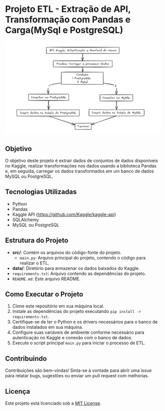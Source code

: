 # Projeto ETL - Extração de API, Transformação com Pandas e Carga(MySql e PostgreSQL) 

![Arquitetura](./Read.PNG)

## Objetivo

O objetivo deste projeto é extrair dados de conjuntos de dados disponíveis no Kaggle, realizar transformações nos dados usando a biblioteca Pandas e, em seguida, carregar os dados transformados em um banco de dados MySQL ou PostgreSQL.

## Tecnologias Utilizadas

- Python
- Pandas
- Kaggle API (https://github.com/Kaggle/kaggle-api)
- SQLAlchemy
- MySQL ou PostgreSQL

## Estrutura do Projeto

- **src/**: Contém os arquivos do código-fonte do projeto.
  - `main.py`: Arquivo principal do projeto, contendo o código para realizar o ETL.
- **data/**: Diretório para armazenar os dados baixados do Kaggle.
- `requirements.txt`: Arquivo contendo as dependências do projeto.
- `README.md`: Este arquivo README.

## Como Executar o Projeto

1. Clone este repositório em sua máquina local.
2. Instale as dependências do projeto executando `pip install -r requirements.txt`.
3. Certifique-se de ter o Python e os drivers necessários para o banco de dados instalados em sua máquina.
4. Configure suas variáveis de ambiente conforme necessário para autenticação no Kaggle e conexão com o banco de dados.
5. Execute o script principal `main.py` para iniciar o processo de ETL.

## Contribuindo

Contribuições são bem-vindas! Sinta-se à vontade para abrir uma issue para relatar bugs, sugestões ou enviar um pull request com melhorias.

## Licença

Este projeto está licenciado sob a [MIT License](link-para-a-licenca).
